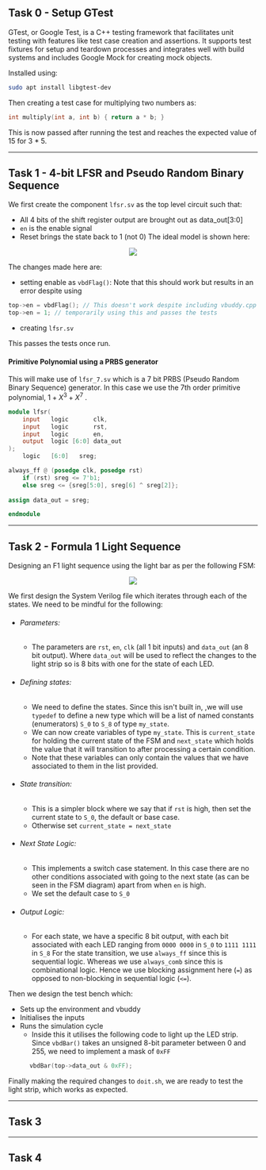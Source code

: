 ## Task 0 - Setup GTest
GTest, or Google Test, is a C++ testing framework that facilitates unit testing with features like test case creation and assertions. 
It supports test fixtures for setup and teardown processes and integrates well with build systems and includes Google Mock for creating mock objects.

Installed using:
```bash
sudo apt install libgtest-dev
```

Then creating a test case for multiplying two numbers as:
```c++
int multiply(int a, int b) { return a * b; }
```

This is now passed after running the test and reaches the expected value of 15 for 3 * 5.

---
## Task 1 - 4-bit LFSR and Pseudo Random Binary Sequence
We first create the component `lfsr.sv` as the top level circuit such that:
- All 4 bits of the shift register output are brought out as data_out[3:0]
- `en` is the enable signal
- Reset brings the state back to 1 (not 0)
The ideal model is shown here:
<p align="center"> <img src="images/lfsr.jpg" /> </p>

The changes made here are:
- setting enable as `vbdFlag()`: Note that this should work but results in an error despite using 
``` c++
top->en = vbdFlag(); // This doesn't work despite including vbuddy.cpp and creating vbuddy.cfg
top->en = 1; // temporarily using this and passes the tests
```
- creating `lfsr.sv`

This passes the tests once run.
#### Primitive Polynomial using a PRBS generator
This will make use of `lfsr_7.sv` which is a 7 bit PRBS (Pseudo Random Binary Sequence) generator. In this case we use the 7th order primitive polynomial, $1 + X^3 + X^7$ .
```verilog
module lfsr(
    input   logic       clk,
    input   logic       rst,
    input   logic       en,
    output  logic [6:0] data_out
);
    logic   [6:0]   sreg; 

always_ff @ (posedge clk, posedge rst)
    if (rst) sreg <= 7'b1;
    else sreg <= {sreg[5:0], sreg[6] ^ sreg[2]};
    
assign data_out = sreg;

endmodule
```

---
## Task 2 - Formula 1 Light Sequence

Designing an F1 light sequence using the light bar as per the following FSM:

<p align="center"> <img src="images/state_diag.jpg" /> </p>

We first design the System Verilog file which iterates through each of the states.
We need to be mindful for the following:
- ###### Parameters: 
	- The parameters are `rst`, `en`, `clk` (all 1 bit inputs) and `data_out` (an 8 bit output). Where `data_out` will be used to reflect the changes to the light strip so is 8 bits with one for the state of each LED.
- ###### Defining states:
	- We need to define the states. Since this isn't built in, ,we will use `typedef` to define a new type which will be a list of named constants (enumerators) `S_0` to `S_8` of type `my_state`.
	- We can now create variables of type `my_state`. This is `current_state` for holding the current state of the FSM and `next_state` which holds the value that it will transition to after processing a certain condition.
	- Note that these variables can only contain the values that we have associated to them in the list provided.
- ###### State transition:
	- This is a simpler block where we say that if `rst` is high, then set the current state to `S_0`, the default or base case.
	- Otherwise set `current_state = next_state`
- ###### Next State Logic:
	- This implements a switch case statement. In this case there are no other conditions associated with going to the next state (as can be seen in the FSM diagram) apart from when `en` is high.
	- We set the default case to `S_0`
- ###### Output Logic:
	- For each state, we have a specific 8 bit output, with each bit associated with each LED ranging from `0000 0000` in `S_0` to `1111 1111` in `S_8`
For the state transition, we use `always_ff` since this is sequential logic.
Whereas we use `always_comb` since this is combinational logic. Hence we use blocking assignment here (`=`) as opposed to non-blocking in sequential logic (`<=`).

Then we design the test bench which:
- Sets up the environment and vbuddy
- Initialises the inputs
- Runs the simulation cycle
	- Inside this it utilises the following code to light up the LED strip. Since `vbdBar()` takes an unsigned 8-bit parameter between 0 and 255, we need to implement a mask of `0xFF`
```c++
      vbdBar(top->data_out & 0xFF);
```

Finally making the required changes to `doit.sh`, we are ready to test the light strip, which works as expected. 

---
## Task 3

---
## Task 4
